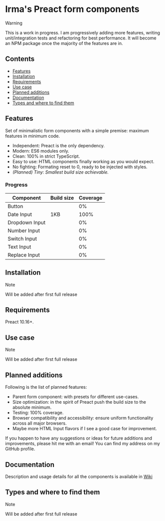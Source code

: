 # Irma's Preact form components

> [!WARNING]
> This is a work in progress. I am progressively adding more features, writing unit/integration tests and refactoring for best performance.
> It will become an NPM package once the majority of the features are in.

## Contents

- [Features](#features)
- [Installation](#installation)
- [Requirements](#requirements)
- [Use case](#use-case)
- [Planned additions](#planned-additions)
- [Documentation](#documentation)
- [Types and where to find them](#types-and-where-to-find-them)

## Features

Set of minimalistic form components with a simple premise: maximum features in minimum code.

- Independent: Preact is the only dependency.
- Modern: ES6 modules only.
- Clean: 100% in strict TypeScript.
- Easy to use: HTML components finally working as you would expect.
- No fighting: Formating reset to 0, ready to be injected with styles.
- _(Planned) Tiny: Smallest build size achievable._

### Progress

| Component      | Build size | Coverage |
| -------------- | ---------- | -------- |
| Button         |            | 0%       |
| Date Input     | 1KB        | 100%     |
| Dropdown Input |            | 0%       |
| Number Input   |            | 0%       |
| Switch Input   |            | 0%       |
| Text Input     |            | 0%       |
| Replace Input  |            | 0%       |

## Installation

> [!NOTE]
> Will be added after first full release

## Requirements

Preact 10.16+.

## Use case

> [!NOTE]
> Will be added after first full release

## Planned additions

Following is the list of planned features:

- Parent form component: with presets for different use-cases.
- Size optimization: in the spirit of Preact push the build size to the absolute minimum.
- Testing: 100% coverage.
- Browser compatibility and accessibility: ensure uniform functionality across all major browsers.
- Maybe more HTML Input flavors if I see a good case for improvement.

If you happen to have any suggestions or ideas for future additions and improvements, please hit me with an email! You can find my address on my GitHub profile.

## Documentation

Description and usage details for all the components is available in [Wiki](https://github.com/DanielMaczak/irmas-preact-form-components/wiki/)

## Types and where to find them

> [!NOTE]
> Will be added after first full release

